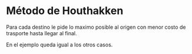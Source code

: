 # Método de Houthakken

Para cada destino le pide lo maximo posible al origen con menor costo de trasporte hasta llegar al final.

En el ejemplo queda igual a los otros casos.
